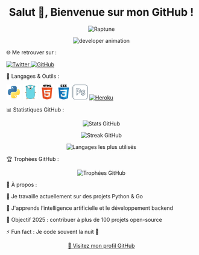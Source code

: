 <h1 align="center">Salut 👋, Bienvenue sur mon GitHub !</h1> <p align="center"> <img src="https://komarev.com/ghpvc/?username=Raptune&label=Vues%20du%20profil&color=0e75b6&style=flat" alt="Raptune" /> </p> <p align="center"> <img src="https://github.com/Adam-pw/Adam-pw/blob/main/animation_500_kxa883sd.gif" alt="developer animation" width="400"/> </p>
🌐 Me retrouver sur :
<p align="left"> <a href="https://twitter.com/jdsportfr" target="_blank"> <img src="https://raw.githubusercontent.com/rahuldkjain/github-profile-readme-generator/master/src/images/icons/Social/twitter.svg" alt="Twitter" height="30" width="40" /> </a> <a href="https://github.com/Raptune" target="_blank"> <img src="https://raw.githubusercontent.com/rahuldkjain/github-profile-readme-generator/master/src/images/icons/Social/github.svg" alt="GitHub" height="30" width="40" /> </a> </p>
🧰 Langages & Outils :
<p align="left"> <a href="https://www.python.org" target="_blank"><img src="https://raw.githubusercontent.com/devicons/devicon/master/icons/python/python-original.svg" alt="Python" width="40" height="40"/></a> <a href="https://golang.org" target="_blank"><img src="https://raw.githubusercontent.com/devicons/devicon/master/icons/go/go-original.svg" alt="Go" width="40" height="40"/></a> <a href="https://www.w3.org/html/" target="_blank"><img src="https://raw.githubusercontent.com/devicons/devicon/master/icons/html5/html5-original-wordmark.svg" alt="HTML" width="40" height="40"/></a> <a href="https://www.w3schools.com/css/" target="_blank"><img src="https://raw.githubusercontent.com/devicons/devicon/master/icons/css3/css3-original-wordmark.svg" alt="CSS" width="40" height="40"/></a> <a href="https://www.photoshop.com/en" target="_blank"><img src="https://raw.githubusercontent.com/devicons/devicon/master/icons/photoshop/photoshop-line.svg" alt="Photoshop" width="40" height="40"/></a> <a href="https://www.heroku.com/" target="_blank"><img src="https://www.vectorlogo.zone/logos/heroku/heroku-icon.svg" alt="Heroku" width="40" height="40"/></a> </p>
📊 Statistiques GitHub :
<p align="center"> <img src="https://github-readme-stats.vercel.app/api?username=Raptune&show_icons=true&theme=tokyonight&hide_border=true&bg_color=0d1117&text_color=ffffff" alt="Stats GitHub" /> </p> <p align="center"> <img src="https://github-readme-streak-stats.herokuapp.com/?user=Raptune&theme=tokyonight&hide_border=true&background=0d1117" alt="Streak GitHub" /> </p> <p align="center"> <img src="https://github-readme-stats.vercel.app/api/top-langs?username=Raptune&show_icons=true&locale=fr&layout=compact&theme=tokyonight&hide_border=true&bg_color=0d1117&text_color=ffffff" alt="Langages les plus utilisés" /> </p>
🏆 Trophées GitHub :
<p align="center"> <img src="https://github-profile-trophy.vercel.app/?username=Raptune&theme=tokyonight&no-bg=true&margin-w=10&row=1&column=6" alt="Trophées GitHub" /> </p>
💬 À propos :

🔭 Je travaille actuellement sur des projets Python & Go

🌱 J'apprends l’intelligence artificielle et le développement backend

🎯 Objectif 2025 : contribuer à plus de 100 projets open-source

⚡ Fun fact : Je code souvent la nuit 🌙

<p align="center"> <a href="https://github.com/Raptune" target="_blank"> 🔗 Visitez mon profil GitHub </a> </p>
